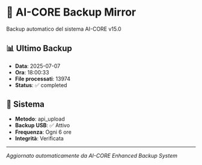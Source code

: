 # 🧬 AI-CORE Backup Mirror

Backup automatico del sistema AI-CORE v15.0

## 📊 Ultimo Backup
- **Data**: 2025-07-07
- **Ora**: 18:00:33
- **File processati**: 13974
- **Status**: ✅ completed

## 🎯 Sistema
- **Metodo**: api_upload
- **Backup USB**: ✅ Attivo
- **Frequenza**: Ogni 6 ore
- **Integrità**: Verificata

---
*Aggiornato automaticamente da AI-CORE Enhanced Backup System*
